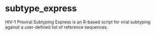 # subtype_express
HIV-1 Proviral Subtyping Express is an R-based script for viral subtyping against a user-defined list of reference sequences. 
